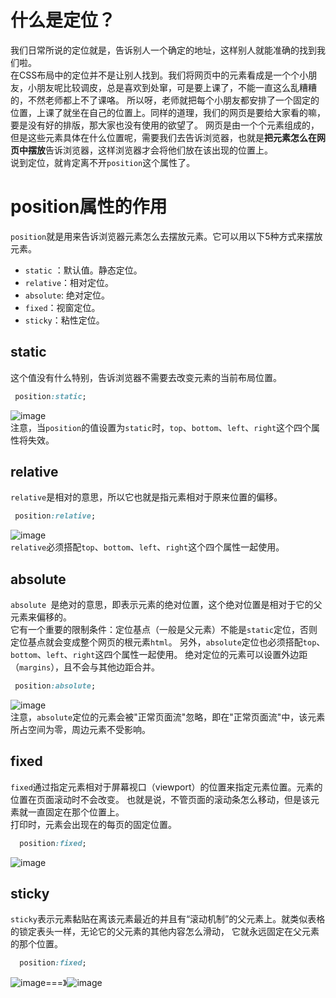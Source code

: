# 什么是定位？  
我们日常所说的定位就是，告诉别人一个确定的地址，这样别人就能准确的找到我们啦。  
在CSS布局中的定位并不是让别人找到。我们将网页中的元素看成是一个个小朋友，小朋友呢比较调皮，总是喜欢到处窜，可是要上课了，不能一直这么乱糟糟的，不然老师都上不了课咯。
所以呀，老师就把每个小朋友都安排了一个固定的位置，上课了就坐在自己的位置上。同样的道理，我们的网页是要给大家看的嘛，要是没有好的排版，那大家也没有使用的欲望了。
网页是由一个个元素组成的，但是这些元素具体在什么位置呢，需要我们去告诉浏览器，也就是**把元素怎么在网页中摆放**告诉浏览器，这样浏览器才会将他们放在该出现的位置上。  
说到定位，就肯定离不开`position`这个属性了。 
# position属性的作用  
`position`就是用来告诉浏览器元素怎么去摆放元素。它可以用以下5种方式来摆放元素。
 - `static` ：默认值。静态定位。  
 - `relative`：相对定位。
 - `absolute`: 绝对定位。  
 - `fixed`：视窗定位。   
 - `sticky`：粘性定位。
 ## static  
 这个值没有什么特别，告诉浏览器不需要去改变元素的当前布局位置。  
 ```css 
  position:static;
 ```
 ![image](https://user-images.githubusercontent.com/48990446/126332987-9a68abdf-5b1c-4bc6-bfc4-834f5b185e36.png)  
 注意，当`position`的值设置为`static`时，`top`、`bottom`、`left`、`right`这个四个属性将失效。
 ## relative  
 `relative`是相对的意思，所以它也就是指元素相对于原来位置的偏移。  
 ```css 
  position:relative;
 ```  
 ![image](https://user-images.githubusercontent.com/48990446/126333780-2e192635-222e-4dad-9605-6f71dd472573.png)  
 `relative`必须搭配`top`、`bottom`、`left`、`right`这个四个属性一起使用。  
 ## absolute  
 `absolute `是绝对的意思，即表示元素的绝对位置，这个绝对位置是相对于它的父元素来偏移的。  
 它有一个重要的限制条件：定位基点（一般是父元素）不能是`static`定位，否则定位基点就会变成整个网页的根元素`html`。
 另外，`absolute`定位也必须搭配`top`、`bottom`、`left`、`right`这四个属性一起使用。
 绝对定位的元素可以设置外边距（`margins`），且不会与其他边距合并。  
 ```css 
  position:absolute;
 ```  
 ![image](https://user-images.githubusercontent.com/48990446/126335156-2ebbbd22-be95-461b-92df-e76ee0d0e6a1.png)  
 注意，`absolute`定位的元素会被"正常页面流"忽略，即在"正常页面流"中，该元素所占空间为零，周边元素不受影响。  
 ## fixed  
 `fixed`通过指定元素相对于屏幕视口（viewport）的位置来指定元素位置。元素的位置在页面滚动时不会改变。
 也就是说，不管页面的滚动条怎么移动，但是该元素就一直固定在那个位置上。  
 打印时，元素会出现在的每页的固定位置。
```css 
  position:fixed;
 ```   
 ![image](https://miro.medium.com/max/780/1*ZYZK3cbVmJHZE2MTJCTW-A.gif)
## sticky  
`sticky`表示元素黏贴在离该元素最近的并且有“滚动机制”的父元素上。就类似表格的锁定表头一样，无论它的父元素的其他内容怎么滑动，
它就永远固定在父元素的那个位置。  
```css 
  position:fixed;
 ```    
 ![image](https://user-images.githubusercontent.com/48990446/126338059-d002c428-1b9d-4662-a486-73d52deeb00d.png)===》![image](https://user-images.githubusercontent.com/48990446/126338132-9e258e27-7c03-46ce-88d2-b166fa845a6c.png)

